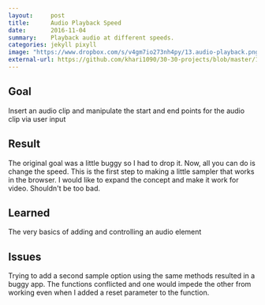 ```yaml
---
layout:     post
title:      Audio Playback Speed
date:       2016-11-04
summary:    Playback audio at different speeds.
categories: jekyll pixyll
image: "https://www.dropbox.com/s/v4gm7io273nh4py/13.audio-playback.png?raw=1"
external-url: https://github.com/khari1090/30-30-projects/blob/master/13.audio-playback/13.audio-playback.html
---
```


## Goal
Insert an audio clip and manipulate the start and end points for the audio clip via user input

## Result
The original goal was a little buggy so I had to drop it. Now, all you can do is change the speed. This is the first step to making a little sampler that works in the browser. I would like to expand the concept and make it work for video. Shouldn't be too bad.

## Learned
The very basics of adding and controlling an audio element

## Issues
Trying to add a second sample option using the same methods resulted in a buggy app. The functions conflicted and one would impede the other from working even when I added a reset parameter to the function.
